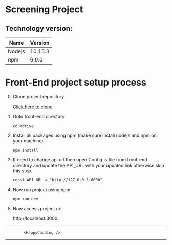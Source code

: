 # Screening Project

## Technology version:
| Name                        	| Version 	    |
|-----------------------------	|-------------- |
| Nodejs                        | 10.15.3       |
| npm                           | 6.9.0         |


# Front-End project setup process

0. Clone project repository 
    
    [Click here to clone](https://github.com/theasad/mdrive-react.git)

1. Goto front-end directory
    ```
    cd mdrive
    ```
2. Install all packages using npm (make sure install nodejs and npm on your machine)
    ```
    npm install
    ```
4. If need to change api url then open Config.js file from front-end directory and update the API_URL with your updated link otherwise skip this step.

    ```
    const API_URL = "http://127.0.0.1:8000"
    ```

3. Now run project using npm
    ```
    npm run dev
    ```
4. Now access project url
    
      http://localhost:3000
    

***********************************
            <HappyCodding />
***********************************

